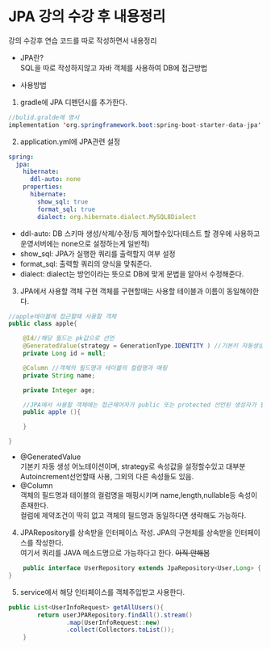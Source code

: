 # JPA 강의 수강 후 내용정리
강의 수강후 연습 코드를 따로 작성하면서 내용정리

- JPA란?  
SQL을 따로 작성하지않고 자바 객체를 사용하여 DB에 접근방법

- 사용방법

1. gradle에 JPA 디펜던시를 추가한다.
```JAVA
//bulid.gralde에 명시
implementation 'org.springframework.boot:spring-boot-starter-data-jpa'
```

2. application.yml에 JPA관련 설정
```yml
spring:
  jpa:
    hibernate:
      ddl-auto: none
    properties:
      hibernate:
        show_sql: true
        format_sql: true
        dialect: org.hibernate.dialect.MySQL8Dialect 

```
- ddl-auto: DB 스키마 생성/삭제/수정/등 제어할수있다(테스트 할 경우에 사용하고 운영서버에는 none으로 설정하는게 일반적)
- show_sql: JPA가 실행한 쿼리를 출력할지 여부 설정 
- format_sql: 출력할 쿼리의 양식을 맞춰준다.
- dialect: dialect는 방언이라는 뜻으로 DB에 맞게 문법을 알아서 수정해준다.

3. JPA에서 사용할 객체 구현
객체를 구현할때는 사용할 테이블과 이름이 동일해야한다. 

```JAVA
//apple테이블에 접근할때 사용할 객체
public class apple{

    @Id//해당 필드는 pk값으로 선언
    @GeneratedValue(strategy = GenerationType.IDENTITY ) //기본키 자동생성
    private Long id = null;

    @Column //객체의 필드명과 테이블의 컬럼명과 매핑
    private String name;

    private Integer age;

    //JPA에서 사용할 객체에는 접근제어자가 public 또는 protected 선언된 생성자가 필수적으로 필요하다.
    public apple (){

    }

}
```
- @GeneratedValue  
기본키 자동 생성 어노테이션이며, strategy로 속성값을 설정할수있고 대부분 Autoincrement선언할때 사용, 그외의 다른 속성들도 있음.
- @Column  
객체의 필드명과 테이블의 컬럼명을 매핑시키며 name,length,nullable등 속성이 존재한다.  
컬럼에 제약조건이 딱히 없고 객체의 필드명과 동일하다면 생략해도 가능하다.

4. JPARepository를 상속받을 인터페이스 작성.
JPA의 구현체를 상속받을 인터페이스를 작성한다.  
여기서 쿼리를 JAVA 메소드명으로 가능하다고 한다. ~~아직 안해봄~~
```JAVA
    public interface UserRepository extends JpaRepository<User,Long> {
}
```

5. service에서 해당 인터페이스를 객체주입받고 사용한다.
```JAVA
public List<UserInfoRequest> getAllUsers(){
        return userJPARepository.findAll().stream()
                .map(UserInfoRequest::new)
                .collect(Collectors.toList());
    }
```
